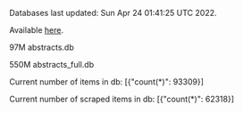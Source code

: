 Databases last updated: Sun Apr 24 01:41:25 UTC 2022. 

Available [here](https://github.com/cbeauhilton/ash-db/releases).


97M	abstracts.db

550M	abstracts_full.db

Current number of items in db:
[{"count(*)": 93309}]

Current number of scraped items in db:
[{"count(*)": 62318}]
